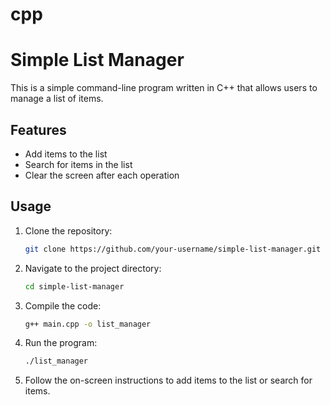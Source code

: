 # cpp
# Simple List Manager

This is a simple command-line program written in C++ that allows users to manage a list of items.

## Features
- Add items to the list
- Search for items in the list
- Clear the screen after each operation

## Usage
1. Clone the repository:
   ```sh
   git clone https://github.com/your-username/simple-list-manager.git

2. Navigate to the project directory:
   ```sh
   cd simple-list-manager

3. Compile the code:
   ```sh
   g++ main.cpp -o list_manager

4. Run the program:
   ```sh
   ./list_manager

5. Follow the on-screen instructions to add items to the list or search for items.

